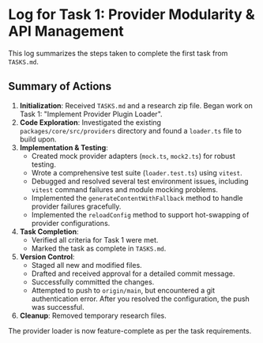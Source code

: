 # Log for Task 1: Provider Modularity & API Management

This log summarizes the steps taken to complete the first task from `TASKS.md`.

## Summary of Actions

1.  **Initialization**: Received `TASKS.md` and a research zip file. Began work on Task 1: "Implement Provider Plugin Loader".
2.  **Code Exploration**: Investigated the existing `packages/core/src/providers` directory and found a `loader.ts` file to build upon.
3.  **Implementation & Testing**:
    - Created mock provider adapters (`mock.ts`, `mock2.ts`) for robust testing.
    - Wrote a comprehensive test suite (`loader.test.ts`) using `vitest`.
    - Debugged and resolved several test environment issues, including `vitest` command failures and module mocking problems.
    - Implemented the `generateContentWithFallback` method to handle provider failures gracefully.
    - Implemented the `reloadConfig` method to support hot-swapping of provider configurations.
4.  **Task Completion**:
    - Verified all criteria for Task 1 were met.
    - Marked the task as complete in `TASKS.md`.
5.  **Version Control**:
    - Staged all new and modified files.
    - Drafted and received approval for a detailed commit message.
    - Successfully committed the changes.
    - Attempted to push to `origin/main`, but encountered a git authentication error. After you resolved the configuration, the push was successful.
6.  **Cleanup**: Removed temporary research files.

The provider loader is now feature-complete as per the task requirements.
